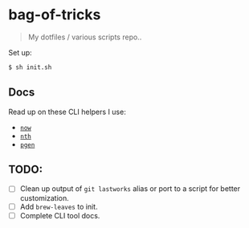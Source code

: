 # bag-of-tricks

> My dotfiles / various scripts repo..

Set up:

```bash
$ sh init.sh
```

## Docs

Read up on these CLI helpers I use:

* [`now`](./docs/README.now.md)
* [`nth`](./docs/README.nth.md)
* [`pgen`](./docs/README.pgen.md)

## TODO:

- [ ] Clean up output of `git lastworks` alias or port to a script for better customization.
- [ ] Add `brew-leaves` to init.
- [ ] Complete CLI tool docs.
